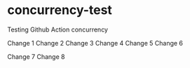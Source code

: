# concurrency-test
Testing Github Action concurrency

Change 1
Change 2
Change 3
Change 4
Change 5
Change 6

Change 7
Change 8
